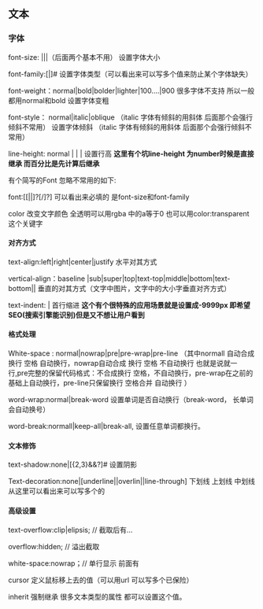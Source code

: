 ## 文本

### 字体

font-size: <length>|<percentage>|<absolute-size>|<relative-size>（后面两个基本不用） 设置字体大小

font-family:[<family-name>|<generic-family>]#  设置字体类型（可以看出来可以写多个值来防止某个字体缺失）

font-weight：normal|bold|bolder|lighter|100….|900   很多字体不支持 所以一般 都用normal和bold  设置字体变粗

font-style： normal|italic|oblique  （italic 字体有倾斜的用斜体 后面那个会强行倾斜不常用） 设置字体倾斜 （italic 字体有倾斜的用斜体 后面那个会强行倾斜不常用）          

line-height: normal | <number> |<length> | <percentage>    设置行高  **这里有个坑line-height 为number时候是直接继承 而百分比是先计算后继承**

有个简写的Font 忽略不常用的如下:

font:[[<font-style>||<font-weight>]?<font-size>[/<line-height>]?<font-family>]  可以看出来必填的 是font-size和font-family

color 改变文字颜色  全透明可以用rgba 中的a等于0 也可以用color:transparent 这个关键字

#### 对齐方式

text-align:left|right|center|justify   水平对其方式

vertical-align：baseline |sub|super|top|text-top|middle|bottom|text-bottom|<percentage>|<length>   垂直的对其方式（文字中图片，文字中的大小字垂直对齐方式）

text-indent: <length> | <percentage>  首行缩进 **这个有个很特殊的应用场景就是设置成-9999px 即希望SEO(搜索引擎能识别)但是又不想让用户看到**

#### 格式处理

White-space : normal|nowrap|pre|pre-wrap|pre-line （其中normall 自动合成 换行 空格 自动换行，nowrap自动合成 换行 空格 不自动换行 也就是说就一行,pre完整的保留代码格式：不合成换行 空格，不自动换行，pre-wrap在之前的基础上自动换行，pre-line只保留换行 空格合并 自动换行 ）

word-wrap:normal|break-word  设置单词是否自动换行（break-word， 长单词会自动换号）

word-break:normall|keep-all|break-all, 设置任意单词都换行。

#### 文本修饰

text-shadow:none|[<length>{2,3}&&<clor>?]#   设置阴影

Text-decoration:none|[underline||overlin||line-through]  下划线 上划线 中划线  从这里可以看出来可以写多个的

#### 高级设置

text-overflow:clip|elipsis;  //   截取后有...

overflow:hidden; // 溢出截取

white-space:nowrap；// 单行显示 前面有

cursor  定义鼠标移上去的值（可以用url 可以写多个已保险）

inherit 强制继承  很多文本类型的属性 都可以设置这个值。

